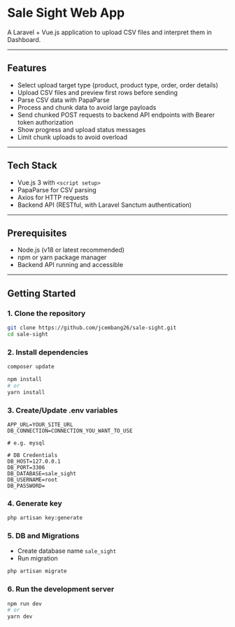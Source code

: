 # Sale Sight Web App


A Laravel + Vue.js application to upload CSV files and interpret them in Dashboard. 

---

## Features

- Select upload target type (product, product type, order, order details)
- Upload CSV files and preview first rows before sending
- Parse CSV data with PapaParse
- Process and chunk data to avoid large payloads
- Send chunked POST requests to backend API endpoints with Bearer token authorization
- Show progress and upload status messages
- Limit chunk uploads to avoid overload

---

## Tech Stack

- Vue.js 3 with `<script setup>`
- PapaParse for CSV parsing
- Axios for HTTP requests
- Backend API (RESTful, with Laravel Sanctum authentication)

---

## Prerequisites

- Node.js (v18 or latest recommended)
- npm or yarn package manager
- Backend API running and accessible

---

## Getting Started

### 1. Clone the repository

```bash
git clone https://github.com/jcembang26/sale-sight.git
cd sale-sight
```

### 2. Install dependencies

```bash
composer update

npm install
# or
yarn install
```

### 3. Create/Update .env variables

```env
APP_URL=YOUR_SITE_URL
DB_CONNECTION=CONNECTION_YOU_WANT_TO_USE 

# e.g. mysql

# DB Credentials
DB_HOST=127.0.0.1
DB_PORT=3306
DB_DATABASE=sale_sight
DB_USERNAME=root
DB_PASSWORD=
```

### 4. Generate key

```bash
php artisan key:generate
```

### 5. DB and Migrations

- Create database name `sale_sight`
- Run migration

```bash
php artisan migrate
```

### 6. Run the development server

```bash
npm run dev
# or
yarn dev
```